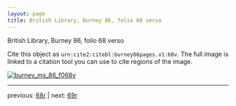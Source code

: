 ```yaml
---
layout: page
title: British Library, Burney 86, folio 68 verso
---
```


British Library, Burney 86, folio 68 verso

Cite this object as `urn:cite2:citebl:burney86pages.v1:68v`.  The full image is linked to a citation tool you can use to cite regions of the image.

[![burney_ms_86_f068v](http://www.homermultitext.org/iipsrv?IIIF=/project/homer/pyramidal/deepzoom/citebl/burney86imgs/v1/burney_ms_86_f068v.tif/full/800,/0/default.jpg)](http://www.homermultitext.org/ict2/?urn=urn:cite2:citebl:burney86imgs.v1:burney_ms_86_f068v) 

---

previous:  [68r](../68r/) | next: [69r](../69r/)